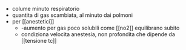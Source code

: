 -  colume minuto respiratorio
- quantita di gas scambiata, al minuto dai polmoni
- per [[anestetici]]
	- -aumento per gas poco solubili come [[no2]] equilibrano subito
	- condiziona velocita anestesia, non profondita che dipende da [[tensione tc]]